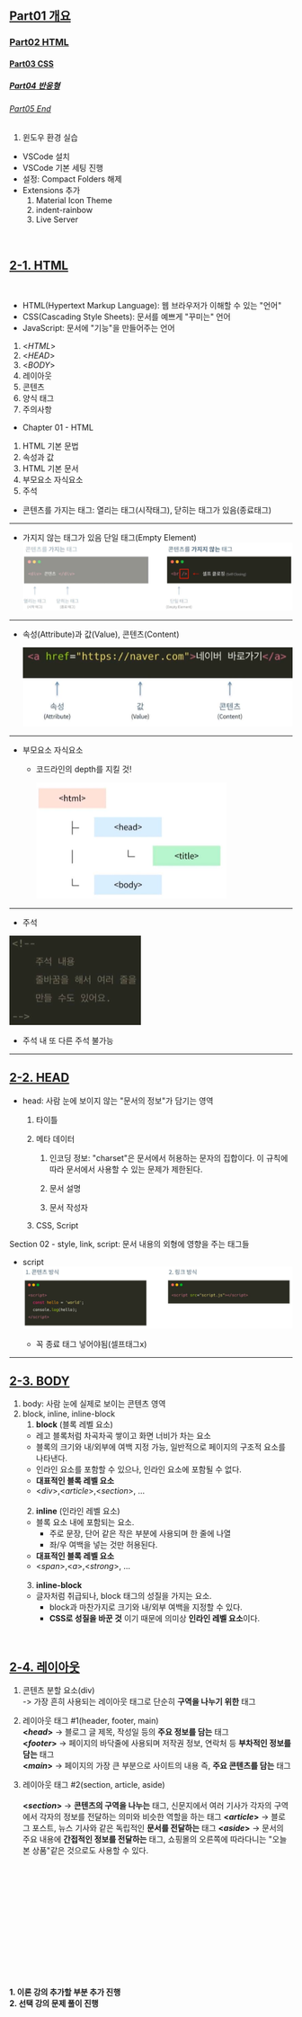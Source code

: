 ## <u>Part01 개요</u>

### <u>Part02 HTML</u>

#### <u>Part03 CSS</u>

##### <u>Part04 반응형</u>

###### <u>Part05 End</u>

1. 윈도우 환경 실습

- VSCode 설치
- VSCode 기본 세팅 진행
- 설정: Compact Folders 해제
- Extensions 추가
  1. Material Icon Theme
  2. indent-rainbow
  3. Live Server

<br>

## <u>2-1. HTML</u>

<br>

- HTML(Hypertext Markup Language): 웹 브라우저가 이해할 수 있는 "언어"
- CSS(Cascading Style Sheets): 문서를 예쁘게 "꾸미는" 언어
- JavaScript: 문서에 "기능"을 만들어주는 언어

1. <_HTML_>
2. <_HEAD_>
3. <_BODY_>
4. 레이아웃
5. 콘텐츠
6. 양식 태그
7. 주의사항

- Chapter 01 - HTML

1. HTML 기본 문법
2. 속성과 값
3. HTML 기본 문서
4. 부모요소 자식요소
5. 주석

- 콘텐츠를 가지는 태그: 열리는 태그(시작태그), 닫히는 태그가 있음(종료태그)

---

- 가지지 않는 태그가 있음 단일 태그(Empty Element)
  ![ex_screenshot](./img/1.PNG)

---

- 속성(Attribute)과 값(Value), 콘텐츠(Content)

  ![ex_screenshot](./img/2.PNG)

---

- 부모요소 자식요소

  - 코드라인의 depth를 지킬 것!

    ![ex_screenshot](./img/3.PNG)

---

- 주석

![ex_screenshot](./img/4.PNG)

- 주석 내 또 다른 주석 불가능

---

## <u>2-2. HEAD</u>

- head: 사람 눈에 보이지 않는 "문서의 정보"가 담기는 영역

  1. 타이틀
  2. 메타 데이터

     1. 인코딩 정보: "charset"은 문서에서 허용하는 문자의 집합이다. 이 규칙에 따라 문서에서 사용할 수 있는 문제가 제한된다.

     2. 문서 설명
     3. 문서 작성자

  3. CSS, Script

Section 02 - style, link, script: 문서 내용의 외형에
영향을 주는 태그들

- script
  ![ex_screenshot](./img/5.PNG)

  - 꼭 종료 태그 넣어야됨(셀프태그x)

---

## <u>2-3. BODY</u>

1. body: 사람 눈에 실제로 보이는 콘텐츠 영역
2. block, inline, inline-block
   <br>
   1. **block** (블록 레벨 요소)
   - 레고 블록처럼 차곡차곡 쌓이고 화면 너비가 차는 요소
   - 블록의 크기와 내/외부에 여백 지정 가능, 일반적으로 페이지의 구조적 요소를 나타낸다.
   - 인라인 요소를 포함할 수 있으나, 인라인 요소에 포함될 수 없다.
   - **대표적인 블록 레벨 요소**
   - <_div_>,<_article_>,<_section_>, ...
     <br>
     <br>
   2. **inline** (인라인 레벨 요소)
   - 블록 요소 내에 포함되는 요소.
     - 주로 문장, 단어 같은 작은 부분에 사용되며 한 줄에 나열
     - 좌/우 여백을 넣는 것만 허용된다.
   - **대표적인 블록 레벨 요소**
   - <_span_>,<_a_>,<_strong_>, ...
     <br>
     <br>
   3. **inline-block**
   - 글자처럼 취급되나, block 태그의 성질을 가지는 요소.
     - block과 마찬가지로 크기와 내/외부 여백을 지정할 수 있다.
     - **CSS로 성질을 바꾼 것** 이기 때문에 의미상 **인라인 레벨 요소**이다.

<br>

## <u>2-4. 레이아웃</u>

1. 콘텐츠 분할 요소(div)
   <br>
   -> 가장 흔히 사용되는 레이아웃 태그로 단순히 **구역을 나누기 위한** 태그
2. 레이아웃 태그 #1(header, footer, main)
   <br>
   **<_head_>** -> 블로그 글 제목, 작성일 등의 **주요 정보를 담는** 태그
   <br>
   **<_footer_>** -> 페이지의 바닥줄에 사용되며 저작권 정보, 연락처 등 **부차적인 정보를 담는** 태그
   <br>
   **<_main_>** -> 페이지의 가장 큰 부분으로 사이트의 내용 즉, **주요 콘텐츠를 담는** 태그
   <br>

3. 레이아웃 태그 #2(section, article, aside)
   <br>  
   **<_section_>** -> **콘텐츠의 구역을 나누는** 태그, 신문지에서 여러 기사가 각자의 구역에서 각자의
   정보를 전달하는 의미와 비슷한 역할을 하는 태그
   **<_article_>** -> 블로그 포스트, 뉴스 기사와 같은
   독립적인 **문서를 전달하는** 태그
   **<_aside_>** -> 문서의 주요 내용에 **간접적인 정보를 전달하는** 태그, 쇼핑몰의 오른쪽에 따라다니는 "오늘 본 상품"같은
   것으로도 사용할 수 있다.

<br>
<br>
<br>
<br>
<br>
<br>
<br>
<br>
<br>
<br>
<br>
<br>

**1. 이론 강의 추가할 부분 추가 진행** <br>
**2. 선택 강의 문제 풀이 진행**
